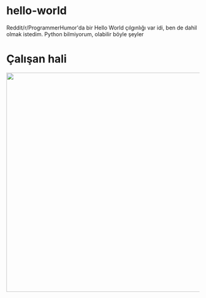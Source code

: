 # hello-world
Reddit/r/ProgrammerHumor'da bir Hello World çılgınlığı var idi, ben de dahil olmak istedim.
Python bilmiyorum, olabilir böyle şeyler

# Çalışan hali
<img src="http://barisdede.com/py-gif.gif" width="572px">

